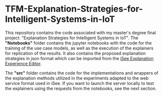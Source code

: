 # TFM-Explanation-Strategies-for-Intelligent-Systems-in-IoT

This repository contains the code associated with my master's degree final project: "Explanation Strategies for Intelligent Systems in IoT". The **"Notebooks"** folder contains the jupyter notebooks with the code for the training of the use case models, as well as the execution of the explainers for replication of the results. It also contains the proposed explanation strategies in json format which can be imported from the [iSee Explanation Experience Editor](https://editor-dev.isee4xai.com/).

The **"src"** folder contains the code for the implementations and wrappers of the explanation methods utilized in the experiments adapted to the web service format used in iSee. If you want to launch the server locally to test the explainers using the requests from the notebooks, see the next section.

